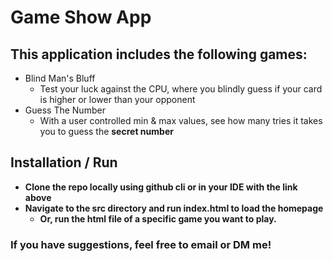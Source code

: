# Game Show App

## This application includes the following games:

- Blind Man's Bluff
  - Test your luck against the CPU, where you blindly guess if your card is higher or lower than your opponent
- Guess The Number
  - With a user controlled min & max values, see how many tries it takes you to guess the <b>secret<b> number

## Installation / Run
- Clone the repo locally using github cli or in your IDE with the link above
- Navigate to the src directory and run index.html to load the homepage
  - Or, run the html file of a specific game you want to play.

### If you have suggestions, feel free to email or DM me!
